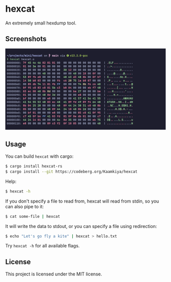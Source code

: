 # hexcat

An extremely small hexdump tool.

## Screenshots

[![The command showing its own binary](assets/demo.png)](assets/demo.png)

## Usage

You can build `hexcat` with cargo:

```bash
$ cargo install hexcat-rs
$ cargo install --git https://codeberg.org/Kaamkiya/hexcat
```

Help:

```bash
$ hexcat -h
```

If you don't specify a file to read from, hexcat will read from stdin, so you
can also pipe to it:

```bash
$ cat some-file | hexcat
```

It will write the data to stdout, or you can specify a file using redirection:

```bash
$ echo "Let's go fly a kite" | hexcat > hello.txt
```

Try `hexcat -h` for all available flags.

## License

This project is licensed under the MIT license.
